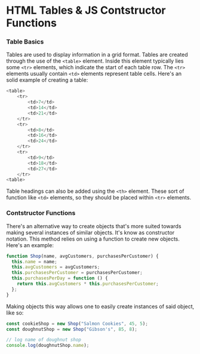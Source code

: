 # HTML Tables & JS Contstructor Functions

### Table Basics

Tables are used to display information in a grid format. Tables are created through
the use of the `<table>` element. Inside this element typically lies some `<tr>`
elements, which indicate the start of each table row. The `<tr>` elements usually
contain `<td>` elements represent table cells. Here's an solid example of creating
a table:

```js
<table>
    <tr>
        <td>7</td>
        <td>14</td>
        <td>21</td>
    </tr>
    <tr>
        <td>8</td>
        <td>16</td>
        <td>24</td>
    </tr>
    <tr>
        <td>9</td>
        <td>18</td>
        <td>27</td>
    </tr>
<table>
```

Table headings can also be added using the `<th>` element. These sort of function
like `<td>` elements, so they should be placed within `<tr>` elements.

### Contstructor Functions

There's an alternative way to create objects that's more suited towards making several
instances of similar objects. It's know as constructor notation. This method relies
on using a function to create new objects. Here's an example:

```js
function Shop(name, avgCustomers, purchasesPerCustomer) {
  this.name = name;
  this.avgCustomers = avgCustomers;
  this.purchasesPerCustomer = purchasesPerCustomer;
  this.purchasesPerDay = function () {
    return this.avgCustomers * this.purchasesPerCustomer;
  };
}
```

Making objects this way allows one to easily create instances of said object, like so:

```js
const cookieShop = new Shop("Salmon Cookies", 45, 5);
const doughnutShop = new Shop("Gibson's", 85, 8);

// log name of doughnut shop
console.log(doughnutShop.name);
```

